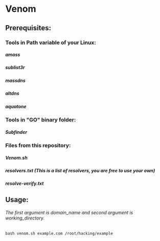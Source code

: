 # Venom
## Prerequisites:
### Tools in Path variable of your Linux:
##### amass
##### sublist3r
##### massdns
##### altdns
##### aquatone

### Tools in "GO" binary folder:
##### Subfinder

### Files from this repository:
##### Venom.sh
##### resolvers.txt (This is a list of resolvers, you are free to use your own)
##### resolve-verify.txt

## Usage:
###### The first argument is domain_name and second argument is working_directory.
```
bash venom.sh example.com /root/hacking/example
```
